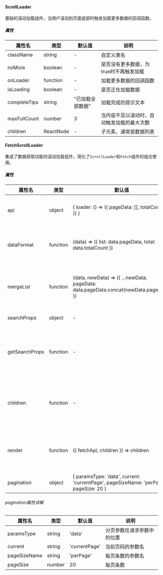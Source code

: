 #### ScrollLoader

基础的滚动加载组件，当用户滚动到页面底部时触发加载更多数据的回调函数。

##### 属性

| 属性名 | 类型 | 默认值 | 说明 |
| --- | --- | --- | --- |
| className | string | - | 自定义类名 |
| noMore | boolean | - | 是否没有更多数据，为true时不再触发加载 |
| onLoader | function | - | 加载更多数据的回调函数 |
| isLoading | boolean | - | 是否正在加载数据 |
| completeTips | string | "已加载全部数据" | 加载完成的提示文本 |
| maxFullCount | number | 3 | 当内容不足以滚动时，自动触发加载的最大次数 |
| children | ReactNode | - | 子元素，通常是数据列表 |

#### FetchScrollLoader

集成了数据获取功能的滚动加载组件，简化了`ScrollLoader`和`Fetch`组件的组合使用。

##### 属性

| 属性名 | 类型 | 默认值 | 说明 |
| --- | --- | --- | --- |
| api | object | { loader: () => ({ pageData: [], totalCount: 0 }) } | 数据获取API配置，必须包含loader函数 |
| dataFormat | function | (data) => ({ list: data.pageData, total: data.totalCount }) | 数据格式化函数，将API返回的数据转换为组件需要的格式 |
| mergeList | function | (data, newData) => ({ ...newData, pageData: data.pageData.concat(newData.pageData) }) | 合并列表数据的函数，用于将新加载的数据与现有数据合并 |
| searchProps | object | - | 搜索参数，会传递给API |
| getSearchProps | function | - | 获取搜索参数的函数，接收searchProps作为参数，返回请求参数 |
| children | function | - | 渲染函数，接收{ fetchApi, list, data }作为参数，返回ReactNode |
| render | function | ({ fetchApi, children }) => children | 自定义渲染函数，可用于在ScrollLoader外层添加额外的UI元素 |
| pagination | object | { paramsType: 'data', current: 'currentPage', pageSizeName: 'perPage', pageSize: 20 } | 分页配置 |

###### pagination属性详解

| 属性名 | 类型 | 默认值 | 说明 |
| --- | --- | --- | --- |
| paramsType | string | 'data' | 分页参数在请求参数中的位置 |
| current | string | 'currentPage' | 当前页码的参数名 |
| pageSizeName | string | 'perPage' | 每页条数的参数名 |
| pageSize | number | 20 | 每页条数 |
